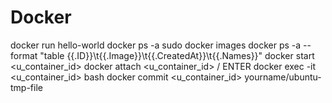 # Docker
docker run hello-world
docker ps -a
sudo docker images
docker ps -a --format "table {{.ID}}\t{{.Image}}\t{{.CreatedAt}}\t{{.Names}}"
docker start <u_container_id>
docker attach <u_container_id> / ENTER
docker exec -it <u_container_id> bash
docker commit <u_container_id> yourname/ubuntu-tmp-file
